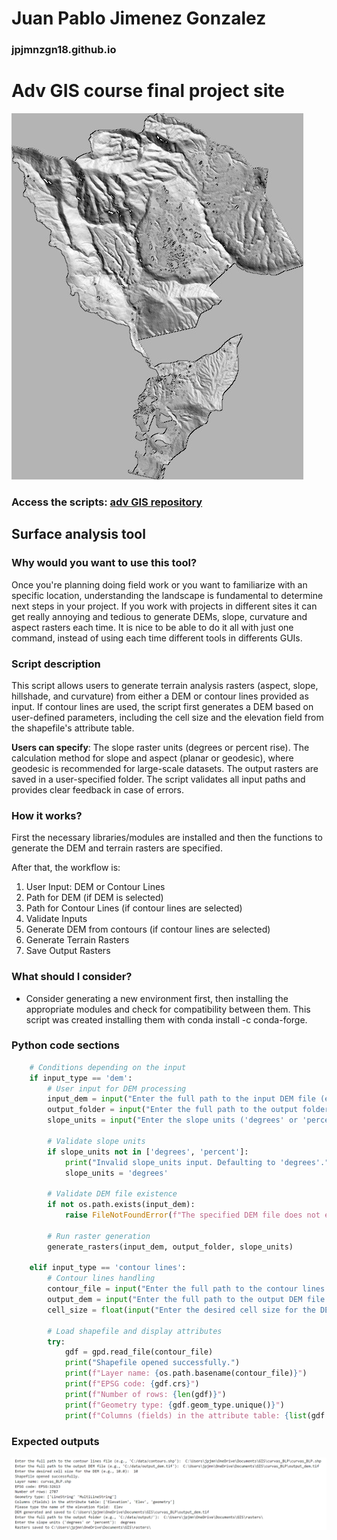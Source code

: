 # **Juan Pablo Jimenez Gonzalez**
### jpjmnzgn18.github.io
# **Adv GIS course final project site**
![hillshade](https://raw.githubusercontent.com/jpjmnzgn18/docs/main/assets/hillshade.jpg)
### Access the scripts: [adv GIS repository](https://github.com/jpjmnzgn18/GIS_Python.git)
## **Surface analysis tool**
### **Why would you want to use this tool?**
Once you're planning doing field work or you want to familiarize with an specific location, understanding the landscape is fundamental to determine next steps in your project. If you work with projects in different sites it can get really annoying and tedious to generate DEMs, slope, curvature and aspect rasters each time. It is nice to be able to do it all with just one command, instead of using each time different tools in differents GUIs.

### **Script description**
This script allows users to generate terrain analysis rasters (aspect, slope, hillshade, and curvature) from either a DEM or contour lines provided as input. If contour lines are used, the script first generates a DEM based on user-defined parameters, including the cell size and the elevation field from the shapefile's attribute table.

**Users can specify**:
The slope raster units (degrees or percent rise).
The calculation method for slope and aspect (planar or geodesic), where geodesic is recommended for large-scale datasets.
The output rasters are saved in a user-specified folder. The script validates all input paths and provides clear feedback in case of errors.

### **How it works?**

First the necessary libraries/modules are installed and then the functions to generate the DEM and terrain rasters are specified.

After that, the workflow is:

1. User Input: DEM or Contour Lines
2. Path for DEM (if DEM is selected)
3. Path for Contour Lines (if contour lines are selected)
4. Validate Inputs
5. Generate DEM from contours (if contour lines are selected)
6. Generate Terrain Rasters
7. Save Output Rasters

### **What should I consider?**
- Consider generating a new environment first, then installing the appropriate modules and check for compatibility between them. This script was created installing them with conda install -c conda-forge.

### **Python code sections**

```python
    # Conditions depending on the input
    if input_type == 'dem':
        # User input for DEM processing
        input_dem = input("Enter the full path to the input DEM file (e.g., 'C:/data/dem.tif'): ").strip()
        output_folder = input("Enter the full path to the output folder (e.g., 'C:/data/output/'): ").strip()
        slope_units = input("Enter the slope units ('degrees' or 'percent'): ").strip().lower()
    
        # Validate slope units
        if slope_units not in ['degrees', 'percent']:
            print("Invalid slope_units input. Defaulting to 'degrees'.")
            slope_units = 'degrees'
    
        # Validate DEM file existence
        if not os.path.exists(input_dem):
            raise FileNotFoundError(f"The specified DEM file does not exist: {input_dem}")
    
        # Run raster generation
        generate_rasters(input_dem, output_folder, slope_units)
    
    elif input_type == 'contour lines':
        # Contour lines handling
        contour_file = input("Enter the full path to the contour lines file (e.g., C:/data/contours.shp): ").strip()
        output_dem = input("Enter the full path to the output DEM file (e.g., C:/data/output_dem.tif): ").strip()
        cell_size = float(input("Enter the desired cell size for the DEM (e.g., 10.0): ").strip())
        
        # Load shapefile and display attributes
        try:
            gdf = gpd.read_file(contour_file)
            print("Shapefile opened successfully.")
            print(f"Layer name: {os.path.basename(contour_file)}")
            print(f"EPSG code: {gdf.crs}")
            print(f"Number of rows: {len(gdf)}")
            print(f"Geometry type: {gdf.geom_type.unique()}")
            print(f"Columns (fields) in the attribute table: {list(gdf.columns)}")
```
### **Expected outputs**
![output](https://raw.githubusercontent.com/jpjmnzgn18/docs/main/assets/output_example.png)

